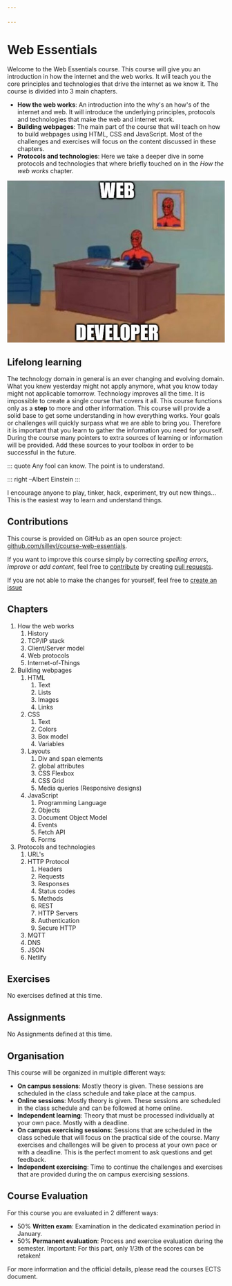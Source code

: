 ```yaml
---

---
```


# Web Essentials

Welcome to the Web Essentials course. This course will give you an introduction in how the internet and the web works. It will teach you the core principles and technologies that drive the internet as we know it.
The course is divided into 3 main chapters.

* **How the web works**: An introduction into the why's an how's of the internet and web. It will introduce the underlying principles, protocols and technologies that make the web and internet work.
* **Building webpages**: The main part of the course that will teach on how to build webpages using HTML, CSS and JavaScript. Most of the challenges and exercises will focus on the content discussed in these chapters.
* **Protocols and technologies**: Here we take a deeper dive in some protocols and technologies that where briefly touched on in the _How the web works_ chapter.

![Web Developer SpiderMan](./img/web-developer-spiderman.jpg)

## Lifelong learning

The technology domain in general is an ever changing and evolving domain. What you knew yesterday might not apply anymore, what you know today might not applicable tomorrow. Technology improves all the time. It is impossible to create a single course that covers it all. This course functions only as a **step** to more and other information. This course will provide a solid base to get some understanding in how everything works. Your goals or challenges will quickly surpass what we are able to bring you. Therefore it is important that you learn to gather the information you need for yourself. During the course many pointers to extra sources of learning or information will be provided. Add these sources to your toolbox in order to be successful in the future.

::: quote
Any fool can know. The point is to understand.

::: right
–Albert Einstein
:::

I encourage anyone to play, tinker, hack, experiment, try out new things... This is the easiest way to learn and understand things.

## Contributions

This course is provided on GitHub as an open source project: [github.com/sillevl/course-web-essentials](https://github.com/sillevl/course-web-essentials).

If you want to improve this course simply by correcting _spelling errors_, _improve_ or _add content_, feel free to [contribute](https://github.com/sillevl/course-web-essentials#contributing) by creating [pull requests](https://github.com/sillevl/course-web-essentials/pulls).

If you are not able to make the changes for yourself, feel free to [create an issue](https://github.com/sillevl/course-web-essentials/issues)

## Chapters

1) How the web works
   1) History
   2) TCP/IP stack
   3) Client/Server model
   4) Web protocols
   5) Internet-of-Things
2) Building webpages
   1) HTML
      1) Text
      2) Lists
      3) Images
      4) Links
   2) CSS
      1) Text
      2) Colors
      3) Box model
      4) Variables
   3) Layouts
      1) Div and span elements
      2) global attributes
      3) CSS Flexbox
      4) CSS Grid
      5) Media queries (Responsive designs)
   4) JavaScript
      1) Programming Language
      2) Objects
      3) Document Object Model
      4) Events
      5) Fetch API
      6) Forms
3) Protocols and technologies
   1) URL's
   2) HTTP Protocol
      1) Headers
      2) Requests
      3) Responses
      4) Status codes
      5) Methods
      6) REST
      7) HTTP Servers
      8) Authentication
      9) Secure HTTP
   3) MQTT
   4) DNS
   5) JSON
   6) Netlify

## Exercises

No exercises defined at this time.

## Assignments

No Assignments defined at this time.

## Organisation

This course will be organized in multiple different ways:

* **On campus sessions**: Mostly theory is given. These sessions are scheduled in the class schedule and take place at the campus.
* **Online sessions**: Mostly theory is given. These sessions are scheduled in the class schedule and can be followed at home online.
* **Independent learning**: Theory that must be processed individually at your own pace. Mostly with a deadline.
* **On campus exercising sessions**: Sessions that are scheduled in the class schedule that will focus on the practical side of the course. Many exercises and challenges will be given to process at your own pace or with a deadline. This is the perfect moment to ask questions and get feedback.
* **Independent exercising**: Time to continue the challenges and exercises that are provided during the on campus exercising sessions.

## Course Evaluation

For this course you are evaluated in 2 different ways:

* 50% **Written exam**: Examination in the dedicated examination period in January.
* 50% **Permanent evaluation**: Process and exercise evaluation during the semester. Important: For this part, only 1/3th of the scores can be retaken!

For more information and the official details, please read the courses ECTS document.
